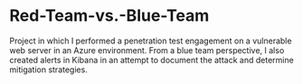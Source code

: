 # Red-Team-vs.-Blue-Team
Project in which I performed a penetration test engagement on a vulnerable web server in an Azure environment. From a blue team perspective, I also created alerts in Kibana in an attempt to document the attack and determine mitigation strategies.
